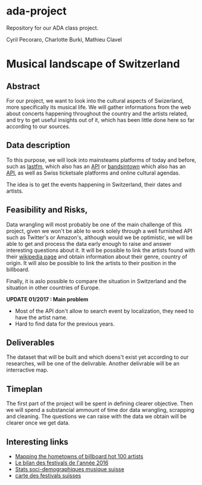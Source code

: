 # ada-project
Repository for our ADA class project.

Cyril Pecoraro, Charlotte Burki, Mathieu Clavel

# Musical landscape of Switzerland

## Abstract
For our project, we want to look into the cultural aspects of Swizerland, more specifically its musical life. We will gather informations from the web about concerts happening throughout the country and the artists related, and try to get useful insights out of it, which has been little done here so far according to our sources.

## Data description 
To this purpose, we will look into mainsteams platforms of today and before, such as [lastfm](http://www.last.fm), which also has an [API](http://www.last.fm/api) or [bandsintown](http://news.bandsintown.com/home) which also has an [API](https://www.bandsintown.com/api/overview), as well as Swiss ticketsale platforms and online cultural agendas.

The idea is to get the events happening in Switzerland, their dates and artists.

## Feasibility and Risks, 
Data wrangling will most probably be one of the main challenge of this project, given we won't be able to work solely through a well furnished API such as Twitter's or Amazon's, although would we be optimistic, we will be able to get and process the data early enough to raise and answer interesting questions about it.
It will be possible to link the artists found with their [wikipedia page](https://www.wikipedia.org) and obtain information about their genre, country of origin.
It will also be possible to link the artists to their position in the billboard.

Finally, it is aslo possible to compare the situation in Switzerland and the situation in other countries of Europe.

**UPDATE 01/2017 : Main problem**
- Most of the API don't allow to search event by localization, they need to have the artist name.
- Hard to find data for the previous years.

## Deliverables
The dataset that will be built and which doens't exist yet according to our researches, will be one of the delivrable.
Another delivrable will be an interractive map.

## Timeplan
The first part of the project will be spent in defining clearer objective. Then we will spend a substancial ammount of time dor data wrangling, scrapping and cleaning. The questions we can raise with the data we obtain will be clearer once we get data.

## Interesting links
- [Mapping the hometowns of billboard hot 100 artists](http://thedataface.com/mapping-the-hometowns-of-billboard-hot-100-artsts/)
- [Le bilan des festivals de l'année 2016](http://www.touslesfestivals.com/actualites/le-bilan-des-festivals-de-lannee-2016-121216)
- [Stats soci-demographiques musique suisse](https://www.bfs.admin.ch/bfs/fr/home/statistiques/culture-medias-societe-information-sport.assetdetail.282381.html)
- [carte des festivals suisses](https://www.festigo.ch/#!/fr/festimap/all)
